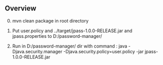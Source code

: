 Overview
--------
0. mvn clean package in root directory

1. Put user.policy and ../target/jpass-1.0.0-RELEASE.jar and jpass.properties to D:/password-manager/

2. Run in D:/password-manager/ dir with command : java  -Djava.security.manager -Djava.security.policy=user.policy -jar jpass-1.0.0-RELEASE.jar
